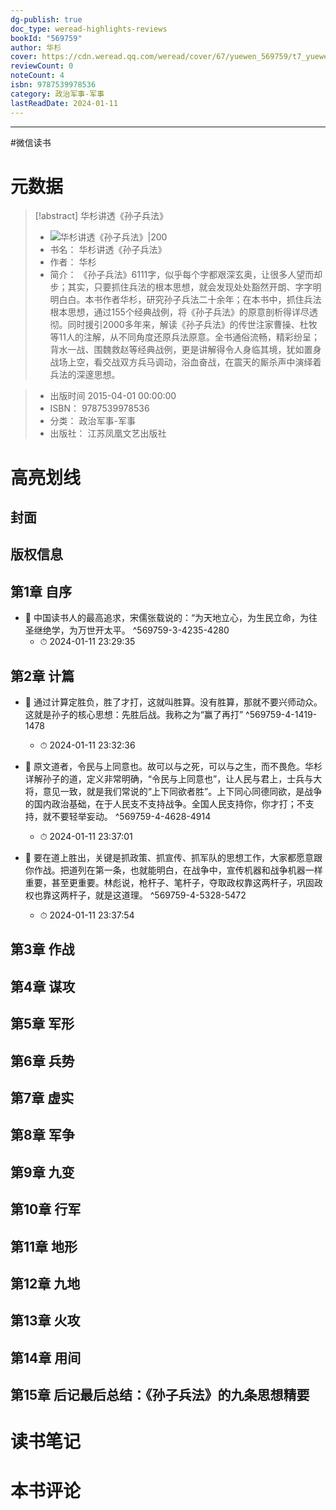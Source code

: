 ```yaml
---
dg-publish: true
doc_type: weread-highlights-reviews
bookId: "569759"
author: 华杉
cover: https://cdn.weread.qq.com/weread/cover/67/yuewen_569759/t7_yuewen_5697591675254639.jpg
reviewCount: 0
noteCount: 4
isbn: 9787539978536
category: 政治军事-军事
lastReadDate: 2024-01-11
---
```


---
#微信读书

# 元数据
> [!abstract] 华杉讲透《孙子兵法》
> - ![ 华杉讲透《孙子兵法》|200](https://cdn.weread.qq.com/weread/cover/67/yuewen_569759/t7_yuewen_5697591675254639.jpg)
> - 书名： 华杉讲透《孙子兵法》
> - 作者： 华杉
> - 简介：     《孙子兵法》6111字，似乎每个字都艰深玄奥，让很多人望而却步；其实，只要抓住兵法的根本思想，就会发现处处豁然开朗、字字明明白白。本书作者华杉，研究孙子兵法二十余年；在本书中，抓住兵法根本思想，通过155个经典战例，将《孙子兵法》的原意剖析得详尽透彻。同时援引2000多年来，解读《孙子兵法》的传世注家曹操、杜牧等11人的注解，从不同角度还原兵法原意。全书通俗流畅，精彩纷呈；背水一战、围魏救赵等经典战例，更是讲解得令人身临其境，犹如置身战场上空，看交战双方兵马调动，浴血奋战，在震天的厮杀声中演绎着兵法的深邃思想。

> - 出版时间 2015-04-01 00:00:00
> - ISBN： 9787539978536
> - 分类： 政治军事-军事
> - 出版社： 江苏凤凰文艺出版社

# 高亮划线

## 封面

## 版权信息

## 第1章 自序


- 📌 中国读书人的最高追求，宋儒张载说的：“为天地立心，为生民立命，为往圣继绝学，为万世开太平。 ^569759-3-4235-4280
    - ⏱ 2024-01-11 23:29:35 
## 第2章 计篇


- 📌 通过计算定胜负，胜了才打，这就叫胜算。没有胜算，那就不要兴师动众。这就是孙子的核心思想：先胜后战。我称之为“赢了再打” ^569759-4-1419-1478
    - ⏱ 2024-01-11 23:32:36 

- 📌 原文道者，令民与上同意也。故可以与之死，可以与之生，而不畏危。华杉详解孙子的道，定义非常明确，“令民与上同意也”，让人民与君上，士兵与大将，意见一致，就是我们常说的“上下同欲者胜”。上下同心同德同欲，是战争的国内政治基础，在于人民支不支持战争。全国人民支持你，你才打；不支持，就不要轻举妄动。 ^569759-4-4628-4914
    - ⏱ 2024-01-11 23:37:01 

- 📌 要在道上胜出，关键是抓政策、抓宣传、抓军队的思想工作，大家都愿意跟你作战。把道列在第一条，也就能明白，在战争中，宣传机器和战争机器一样重要，甚至更重要。林彪说，枪杆子、笔杆子，夺取政权靠这两杆子，巩固政权也靠这两杆子，就是这道理。 ^569759-4-5328-5472
    - ⏱ 2024-01-11 23:37:54 
## 第3章 作战

## 第4章 谋攻

## 第5章 军形

## 第6章 兵势

## 第7章 虚实

## 第8章 军争

## 第9章 九变

## 第10章 行军

## 第11章 地形

## 第12章 九地

## 第13章 火攻

## 第14章 用间

## 第15章 后记最后总结：《孙子兵法》的九条思想精要

# 读书笔记

# 本书评论
